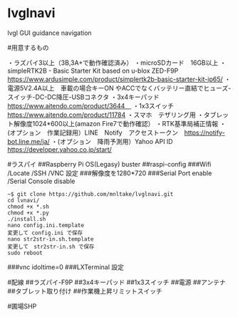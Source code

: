 # lvglnavi
lvgl GUI guidance navigation

#用意するもの

・ラズパイ3以上（3B,3A+で動作確認済み）
・microSDカード　16GB以上
・simpleRTK2B - Basic Starter Kit based on u-blox ZED-F9P  https://www.ardusimple.com/product/simplertk2b-basic-starter-kit-ip65/
・電源5V2.4A以上　車載の場合キーON やACCでなくバッテリー直結でヒューズ-スイッチ-DC-DC降圧-USBコネクタ
・3x4キーパッド　https://www.aitendo.com/product/3644　
・1x3スイッチ　　https://www.aitendo.com/product/11784
・スマホ　テザリング用
・タブレット解像度1024*600以上(amazon Fire7で動作確認）
・RTK基準局補正情報
・(オプション　作業記録用）LINE　Notify　アクセストークン　https://notify-bot.line.me/ja/
・(オプション　降雨予測用）Yahoo API ID https://developer.yahoo.co.jp/start/

#ラスパイ
##Raspberry Pi OS(Legasy) buster
##raspi-config
###Wifi /Locate /SSH /VNC 設定
###解像度を1280*720
###Serial Port enable /Serial Console disable

```
~$ git clone https://github.com/mnltake/lvglnavi.git
cd lvnavi/
chmod +x *.sh
chmod +x *.py
./install.sh
nano config.ini.template
変更して config.ini で保存
nano str2str-in.sh.template
変更して　str2str-in.sh で保存
sudo reboot
```
###vnc idoltime=0
###LXTerminal 設定

#配線
##ラズパイ-F9P
##3x4キーパッド
##1x3スイッチ
##電源
##アンテナ
##タブレット取り付け
##作業機上昇リミットスイッチ

#圃場SHP




